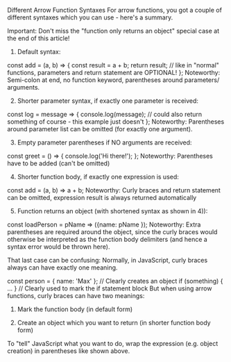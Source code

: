 Different Arrow Function Syntaxes
For arrow functions, you got a couple of different syntaxes which you can use - here's a summary.

Important: Don't miss the "function only returns an object" special case at the end of this article!

1) Default syntax:

const add = (a, b) => {
    const result = a + b;
    return result; // like in "normal" functions, parameters and return statement are OPTIONAL!
};
Noteworthy: Semi-colon at end, no function keyword, parentheses around parameters/ arguments.

2) Shorter parameter syntax, if exactly one parameter is received:

const log = message => {
    console.log(message); // could also return something of course - this example just doesn't
};
Noteworthy: Parentheses around parameter list can be omitted (for exactly one argument).

3) Empty parameter parentheses if NO arguments are received:

const greet = () => {
    console.log('Hi there!');
};
Noteworthy: Parentheses have to be added (can't be omitted)

4) Shorter function body, if exactly one expression is used:

const add = (a, b) => a + b;
Noteworthy: Curly braces and return statement can be omitted, expression result is always returned automatically

5) Function returns an object (with shortened syntax as shown in 4)):

const loadPerson = pName => ({name: pName });
Noteworthy: Extra parentheses are required around the object, since the curly braces would otherwise be interpreted as the function body delimiters (and hence a syntax error would be thrown here).

That last case can be confusing: Normally, in JavaScript, curly braces always can have exactly one meaning.

const person = { name: 'Max' }; // Clearly creates an object
if (something) { ... } // Clearly used to mark the if statement block
But when using arrow functions, curly braces can have two meanings:

1) Mark the function body (in default form)

2) Create an object which you want to return (in shorter function body form)

To "tell" JavaScript what you want to do, wrap the expression (e.g. object creation) in parentheses like shown above.

